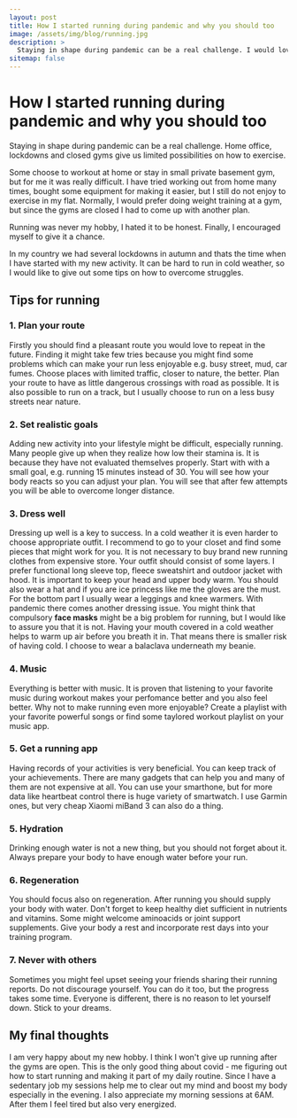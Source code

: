 ```yaml
---
layout: post
title: How I started running during pandemic and why you should too
image: /assets/img/blog/running.jpg
description: >
  Staying in shape during pandemic can be a real challenge. I would love to share my journey about how I started running.
sitemap: false
---
```


# How I started running during pandemic and why you should too

Staying in shape during pandemic can be a real challenge. Home office, lockdowns and closed gyms give us limited possibilities on how to exercise. 

Some choose to workout at home or stay in small private basement gym, but for me it was really difficult.  I have tried working out from home many times, bought some equipment for making it easier, but I still do not enjoy to exercise in my flat. Normally, I would prefer doing weight training at a gym, but since the gyms are closed I had to come up with another plan.

Running was never my hobby, I hated it to be honest. Finally, I encouraged myself to give it a chance. 

In my country we had several lockdowns in autumn and thats the time when I have started with my new activity. It can be hard to run in cold weather, so I would like to give out some tips on how to overcome struggles. 

## Tips for running

### 1. Plan your route
Firstly you should find a pleasant route you would love to repeat in the future. Finding it might take few tries because you might find some problems which can make your run less enjoyable e.g. busy street, mud, car fumes. Choose places with limited traffic, closer to nature, the better. Plan your route to have as little dangerous crossings with road as possible.
It is also possible to run on a track, but I usually choose to run on a less busy streets near nature. 

### 2. Set realistic goals
Adding new activity into your lifestyle might be difficult, especially running. Many people give up when they realize how low their stamina is. It is because they have not evaluated themselves properly. Start with with a small goal, e.g. running 15 minutes instead of 30. You will see how your body reacts so you can adjust your plan. You will see that after few attempts you will be able to overcome longer distance. 

### 3. Dress well
Dressing up well is a key to success. In a cold weather it is even harder to choose appropriate outfit. I recommend to go to your closet and find some pieces that might work for you. It is not necessary to buy brand new running clothes from expensive store. 
Your outfit should consist of some layers. I prefer functional long sleeve top, fleece sweatshirt and outdoor jacket with hood. It is important to keep your head and upper body warm. You should also wear a hat and if you are ice princess like me the gloves are the must. For the bottom part I usually wear a leggings and knee warmers.
With pandemic there comes another dressing issue. You might think that compulsory **face masks** might be a big  problem for running, but I would like to assure you that it is not. Having your mouth covered in a cold weather helps to warm up air before you breath it in. That means there is smaller risk of having cold.  I choose to wear a balaclava underneath my beanie. 
### 4. Music
Everything is better with music. It is proven that listening to your favorite music during workout makes your perfomance better and you also feel better. Why not to make running even more enjoyable?
Create a playlist with your favorite powerful songs or find some taylored workout playlist on your music app.
### 5. Get a running app
Having records of your activities is very beneficial. You can keep track of your achievements. There are many gadgets that can help you and many of them are not expensive at all. You can use your smarthone, but for more data like heartbeat control there is huge variety of smartwatch. I use Garmin ones, but very cheap Xiaomi miBand 3 can also do a thing.

### 5. Hydration
Drinking enough water is not a new thing, but you should not forget about it. Always prepare your body to have enough water before your run. 

### 6. Regeneration
You should focus also on regeneration. After running you should supply your body with water. Don't forget to keep healthy diet sufficient in nutrients and vitamins. Some might welcome aminoacids or joint support supplements.
Give your body a rest and incorporate rest days into your training program.

### 7. Never with others
Sometimes you might feel upset seeing your friends sharing their running reports. Do not discourage yourself. You can do it too, but the progress takes some time. Everyone is different, there is no reason to let yourself down. Stick to your dreams.

## My final thoughts

I am very happy about my new hobby. I think I won't give up running after the gyms are open. This is the only good thing about covid - me figuring out how to start running and making it part of my daily routine. Since I have a sedentary job my sessions help me to clear out my mind and boost my body especially in the evening. I also appreciate my morning sessions at 6AM. After them I feel tired but also very energized.  